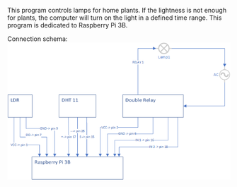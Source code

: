 This program controls lamps for home plants. If the lightness is not enough for plants, the computer will turn on the light in a defined time range. This program is dedicated to Raspberry Pi 3B.

Connection schema:
![](Connection_schema.png)